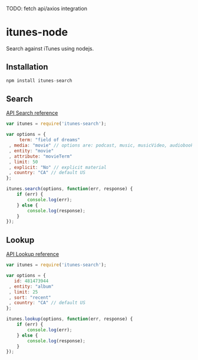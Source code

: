 TODO: fetch api/axios integration 

itunes-node
===========

Search against iTunes using nodejs.

## Installation

```js
npm install itunes-search
```

## Search

[API Search reference](http://www.apple.com/itunes/affiliates/resources/documentation/itunes-store-web-service-search-api.html#searching)

```js
var itunes = require('itunes-search');

var options = {
	 term: "field of dreams"
 , media: "movie" // options are: podcast, music, musicVideo, audiobook, shortFilm, tvShow, software, ebook, all
 , entity: "movie"
 , attribute: "movieTerm"
 , limit: 50
 , explicit: "No" // explicit material
 , country: "CA" // default US
};

itunes.search(options, function(err, response) {
	if (err) {
		console.log(err);
	} else {
		console.log(response);
	}  
});
```

## Lookup

[API Lookup reference](http://www.apple.com/itunes/affiliates/resources/documentation/itunes-store-web-service-search-api.html#lookup)

```js
var itunes = require('itunes-search');

var options = {
   id: 481473944
 , entity: "album"
 , limit: 25
 , sort: "recent"
 , country: "CA" // default US
};

itunes.lookup(options, function(err, response) {
	if (err) {
		console.log(err);
	} else {
		console.log(response);
	}  
});
```
